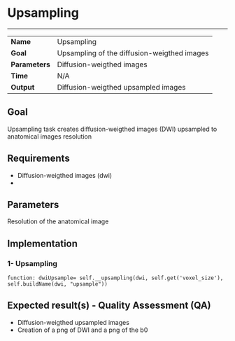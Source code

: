 # Upsampling
---

|                |                                                       |
|----------------|-------------------------------------------------------|
|**Name**        | Upsampling                                            |
|**Goal**        | Upsampling of the diffusion-weigthed images                                 |
|**Parameters**  | Diffusion-weigthed images                               |
|**Time**        | N/A                                                   |
|**Output**      | Diffusion-weigthed upsampled images                            |

## Goal

Upsampling task creates diffusion-weigthed images (DWI) upsampled to anatomical images resolution

## Requirements

- Diffusion-weigthed images (dwi)
- 
## Parameters

Resolution of the anatomical image

## Implementation

### 1- Upsampling

```
function: dwiUpsample= self.__upsampling(dwi, self.get('voxel_size'), self.buildName(dwi, "upsample"))
```

## Expected result(s) - Quality Assessment (QA)

- Diffusion-weigthed upsampled images
- Creation of a png of DWI and a png of the b0 

